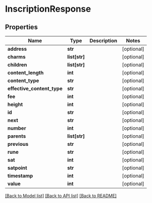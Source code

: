 # InscriptionResponse

## Properties
Name | Type | Description | Notes
------------ | ------------- | ------------- | -------------
**address** | **str** |  | [optional] 
**charms** | **list[str]** |  | [optional] 
**children** | **list[str]** |  | [optional] 
**content_length** | **int** |  | [optional] 
**content_type** | **str** |  | [optional] 
**effective_content_type** | **str** |  | [optional] 
**fee** | **int** |  | [optional] 
**height** | **int** |  | [optional] 
**id** | **str** |  | [optional] 
**next** | **str** |  | [optional] 
**number** | **int** |  | [optional] 
**parents** | **list[str]** |  | [optional] 
**previous** | **str** |  | [optional] 
**rune** | **str** |  | [optional] 
**sat** | **int** |  | [optional] 
**satpoint** | **str** |  | [optional] 
**timestamp** | **int** |  | [optional] 
**value** | **int** |  | [optional] 

[[Back to Model list]](../README.md#documentation-for-models) [[Back to API list]](../README.md#documentation-for-api-endpoints) [[Back to README]](../README.md)

